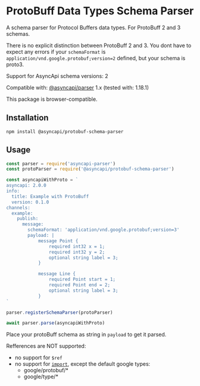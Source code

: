 # ProtoBuff Data Types Schema Parser

A schema parser for Protocol Buffers data types.
For ProtoBuff 2 and 3 schemas.  

There is no explicit distinction between ProtoBuff 2 and 3. You dont have to expect any errors if your `schemaFormat` is `application/vnd.google.protobuf;version=2` defined, but your schema is proto3. 

Support for AsyncApi schema versions: 2

Compatible with: [@asyncapi/parser](https://www.npmjs.com/package/@asyncapi/parser) 1.x (tested with: 1.18.1)

This package is browser-compatible.


## Installation

```
npm install @asyncapi/protobuf-schema-parser
```

## Usage

```js
const parser = require('asyncapi-parser')
const protoParser = require('@asyncapi/protobuf-schema-parser')

const asyncapiWithProto = `
asyncapi: 2.0.0
info:
  title: Example with ProtoBuff
  version: 0.1.0
channels:
  example:
    publish:
      message:
        schemaFormat: 'application/vnd.google.protobuf;version=3'
        payload: |
            message Point {
                required int32 x = 1;
                required int32 y = 2;
                optional string label = 3;
            }

            message Line {
                required Point start = 1;
                required Point end = 2;
                optional string label = 3;
            }
`

parser.registerSchemaParser(protoParser)

await parser.parse(asyncapiWithProto)
```

Place your protoBuff schema as string in `payload` to get it parsed.

Refferences are NOT supported:
- no support for `$ref`
- no support for [`import`](https://protobuf.dev/programming-guides/proto3/#importing-definitions), except the default google types:
  - google/protobuf/*
  - google/type/*
  
